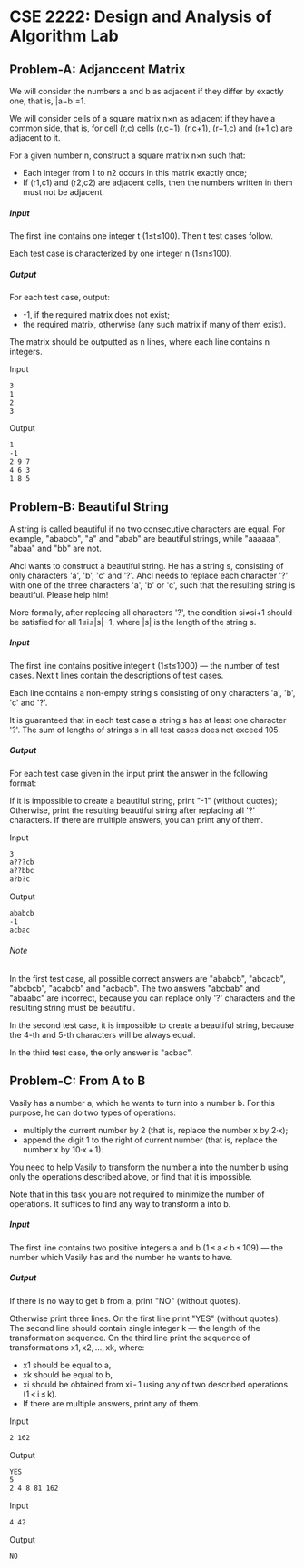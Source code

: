 # CSE 2222: Design and Analysis of Algorithm Lab

## Problem-A: Adjanccent Matrix

We will consider the numbers a and b as adjacent if they differ by exactly one, that is, |a−b|=1.

We will consider cells of a square matrix n×n as adjacent if they have a common side, that is, for cell (r,c) cells (r,c−1), (r,c+1), (r−1,c) and (r+1,c) are adjacent to it.

For a given number n, construct a square matrix n×n such that:

- Each integer from 1 to n2 occurs in this matrix exactly once;
- If (r1,c1) and (r2,c2) are adjacent cells, then the numbers written in them must not be adjacent.

##### Input
The first line contains one integer t (1≤t≤100). Then t test cases follow.

Each test case is characterized by one integer n (1≤n≤100).

##### Output
For each test case, output:

- -1, if the required matrix does not exist;
- the required matrix, otherwise (any such matrix if many of them exist).

The matrix should be outputted as n lines, where each line contains n integers.

Input
```bash
3
1
2
3
```

Output
```bash
1
-1
2 9 7
4 6 3
1 8 5
```


## Problem-B: Beautiful String 
A string is called beautiful if no two consecutive characters are equal. For example, "ababcb", "a" and "abab" are beautiful strings, while "aaaaaa", "abaa" and "bb" are not.

Ahcl wants to construct a beautiful string. He has a string s, consisting of only characters 'a', 'b', 'c' and '?'. Ahcl needs to replace each character '?' with one of the three characters 'a', 'b' or 'c', such that the resulting string is beautiful. Please help him!

More formally, after replacing all characters '?', the condition si≠si+1 should be satisfied for all 1≤i≤|s|−1, where |s| is the length of the string s.

##### Input
The first line contains positive integer t (1≤t≤1000) — the number of test cases. Next t lines contain the descriptions of test cases.

Each line contains a non-empty string s consisting of only characters 'a', 'b', 'c' and '?'.

It is guaranteed that in each test case a string s has at least one character '?'. The sum of lengths of strings s in all test cases does not exceed 105.

##### Output
For each test case given in the input print the answer in the following format:

If it is impossible to create a beautiful string, print "-1" (without quotes);
Otherwise, print the resulting beautiful string after replacing all '?' characters. If there are multiple answers, you can print any of them.

Input
```bash
3
a???cb
a??bbc
a?b?c
```

Output
```bash
ababcb
-1
acbac
```

###### Note 
In the first test case, all possible correct answers are "ababcb", "abcacb", "abcbcb", "acabcb" and "acbacb". The two answers "abcbab" and "abaabc" are incorrect, because you can replace only '?' characters and the resulting string must be beautiful.

In the second test case, it is impossible to create a beautiful string, because the 4-th and 5-th characters will be always equal.

In the third test case, the only answer is "acbac".


## Problem-C: From A to B
Vasily has a number a, which he wants to turn into a number b. For this purpose, he can do two types of operations:

- multiply the current number by 2 (that is, replace the number x by 2·x);
- append the digit 1 to the right of current number (that is, replace the number x by 10·x + 1).

You need to help Vasily to transform the number a into the number b using only the operations described above, or find that it is impossible.

Note that in this task you are not required to minimize the number of operations. It suffices to find any way to transform a into b.

##### Input
The first line contains two positive integers a and b (1 ≤ a < b ≤ 109) — the number which Vasily has and the number he wants to have.

##### Output
If there is no way to get b from a, print "NO" (without quotes).

Otherwise print three lines. On the first line print "YES" (without quotes). The second line should contain single integer k — the length of the transformation sequence. On the third line print the sequence of transformations x1, x2, ..., xk, where:

- x1 should be equal to a,
- xk should be equal to b,
- xi should be obtained from xi - 1 using any of two described operations (1 < i ≤ k).
- If there are multiple answers, print any of them.

Input
```bash
2 162
```
Output
```bash
YES
5
2 4 8 81 162 
```

Input
```bash
4 42
```
Output
```bash
NO
```
